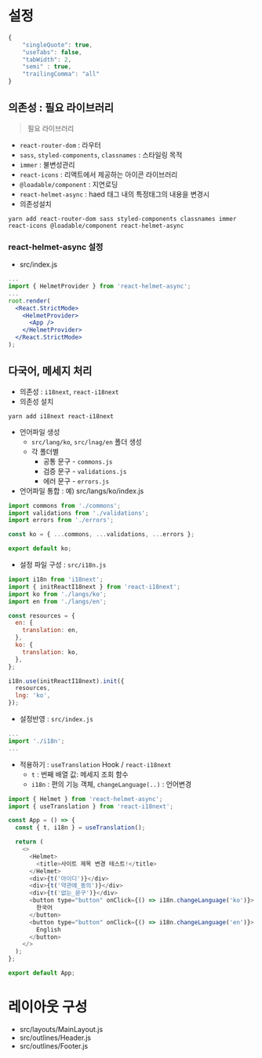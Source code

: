 # 설정

```js
{
    "singleQuote": true,
    "useTabs": false,
    "tabWidth": 2,
    "semi" : true,
    "trailingComma": "all"
}
```

## 의존성 : 필요 라이브러리

> 필요 라이브러리

- `react-router-dom` : 라우터
- `sass`, `styled-components`, `classnames` : 스타일링 목적
- `immer` : 불변성관리
- `react-icons` : 리액트에서 제공하는 아이콘 라이브러리
- `@loadable/component` : 지연로딩
- `react-helmet-async` : haed 태그 내의 특정태그의 내용을 변경시
- 의존성설치

```
yarn add react-router-dom sass styled-components classnames immer react-icons @loadable/component react-helmet-async
```

### react-helmet-async 설정

- src/index.js

```jsx
...
import { HelmetProvider } from 'react-helmet-async';
...
root.render(
  <React.StrictMode>
    <HelmetProvider>
      <App />
    </HelmetProvider>
  </React.StrictMode>
);
```

## 다국어, 메세지 처리

- 의존성 : `i18next`, `react-i18next`
- 의존성 설치

```
yarn add i18next react-i18next
```

- 언어파일 생성
  - `src/lang/ko`, `src/lnag/en` 폴더 생성
  - 각 폴더별
    - 공통 문구 - `commons.js`
    - 검증 문구 - `validations.js`
    - 에러 문구 - `errors.js`
- 언어파일 통합 : 예) src/langs/ko/index.js

```js
import commons from './commons';
import validations from './validations';
import errors from './errors';

const ko = { ...commons, ...validations, ...errors };

export default ko;
```

- 설정 파일 구성 : `src/i18n.js`

```js
import i18n from 'i18next';
import { initReactI18next } from 'react-i18next';
import ko from './langs/ko';
import en from './langs/en';

const resources = {
  en: {
    translation: en,
  },
  ko: {
    translation: ko,
  },
};

i18n.use(initReactI18next).init({
  resources,
  lng: 'ko',
});
```

- 설정반영 : `src/index.js`

```js
...
import './i18n';
...
```

- 적용하기 : `useTranslation` Hook / `react-i18next`
  - `t` : 번째 배열 값: 메세지 조회 함수
  - `i18n` : 편의 기능 객체, `changeLanguage(..)` : 언어변경

```js
import { Helmet } from 'react-helmet-async';
import { useTranslation } from 'react-i18next';

const App = () => {
  const { t, i18n } = useTranslation();

  return (
    <>
      <Helmet>
        <title>사이트 제목 변경 테스트!</title>
      </Helmet>
      <div>{t('아이디')}</div>
      <div>{t('약관에_동의')}</div>
      <div>{t('없는_문구')}</div>
      <button type="button" onClick={() => i18n.changeLanguage('ko')}>
        한국어
      </button>
      <button type="button" onClick={() => i18n.changeLanguage('en')}>
        English
      </button>
    </>
  );
};

export default App;
```

# 레이아웃 구성

- src/layouts/MainLayout.js
- src/outlines/Header.js
- src/outlines/Footer.js
